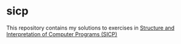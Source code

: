 # sicp

This repository contains my solutions to exercises in [Structure and Interpretation of Computer Programs (SICP)](https://mitpress.mit.edu/sicp/full-text/book/book.html)